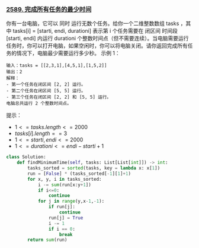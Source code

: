 ### [2589. 完成所有任务的最少时间](https://leetcode.cn/problems/minimum-time-to-complete-all-tasks/)
你有一台电脑，它可以 同时 运行无数个任务。给你一个二维整数数组 tasks ，其中 tasks[i] = [starti, endi, durationi] 表示第 i 个任务需要在 闭区间 时间段 [starti, endi] 内运行 durationi 个整数时间点（但不需要连续）。当电脑需要运行任务时，你可以打开电脑，如果空闲时，你可以将电脑关闭。请你返回完成所有任务的情况下，电脑最少需要运行多少秒。
示例 1：
```
输入：tasks = [[2,3,1],[4,5,1],[1,5,2]]
输出：2
解释：
- 第一个任务在闭区间 [2, 2] 运行。
- 第二个任务在闭区间 [5, 5] 运行。
- 第三个任务在闭区间 [2, 2] 和 [5, 5] 运行。
电脑总共运行 2 个整数时间点。
```

提示：
- $1 <= tasks.length <= 2000$
- $tasks[i].length == 3$
- $1 <= starti, endi <= 2000$
- $1 <= durationi <= endi - starti + 1$
```python
class Solution:
    def findMinimumTime(self, tasks: List[List[int]]) -> int:
        tasks_sorted = sorted(tasks, key = lambda x: x[1])
        run = [False] * (tasks_sorted[-1][1]+1)
        for x, y, i in tasks_sorted:
            i -= sum(run[x:y+1])
            if i<=0:
                continue
            for j in range(y,x-1,-1):
                if run[j]:
                    continue
                run[j] = True
                i -= 1
                if i == 0:
                    break
        return sum(run)
```

